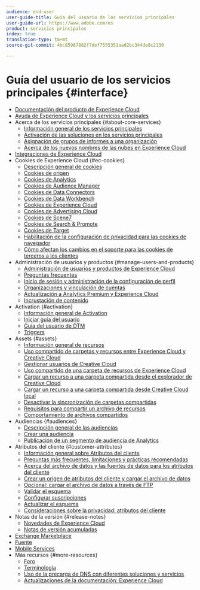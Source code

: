 ```yaml
---
audience: end-user
user-guide-title: Guía del usuario de los servicios principales
user-guide-url: https://www.adobe.com/es
product: servicios principales
index: true
translation-type: tm+mt
source-git-commit: 4bc85987882f7def7555351aad2bc344de8c2130

---
```



# Guía del usuario de los servicios principales {#interface}

+ [Documentación del producto de Experience Cloud](landing/experience-cloud-home.md)
+ [Ayuda de Experience Cloud y los servicios principales](experience-cloud.md)
+ Acerca de los servicios principales {#about-core-services}
   + [Información general de los servicios principales](core-services-landing.md)
   + [Activación de las soluciones en los servicios principales](core-services/core-services.md)
   + [Asignación de grupos de informes a una organización](core-services/report-suite-mapping.md)
   + [Acerca de los nuevos nombres de las nubes en Experience Cloud](solutions-core-services.md)
+ [Integraciones de Experience Cloud](marketing-cloud-integrations.md)
+ Cookies de Experience Cloud {#ec-cookies}
   + [Descripción general de cookies](cookies/cookies-privacy.md)
   + [Cookies de origen](cookies/cookies-first-party.md)
   + [Cookies de Analytics](cookies/cookies-analytics.md)
   + [Cookies de Audience Manager](cookies/cookies-am.md)
   + [Cookies de Data Connectors ](cookies/cookies-dc.md)
   + [Cookies de Data Workbench](cookies/cookies-insight.md)
   + [Cookies de Experience Cloud](cookies/cookies-mc.md)
   + [Cookies de Advertising Cloud](cookies/cookies-advertising-cloud.md)
   + [Cookies de Scene7](cookies/cookies-s7.md)
   + [Cookies de Search &amp; Promote](cookies/cookies-snp.md)
   + [Cookies de Target](cookies/cookies-target.md)
   + [Habilitación de la configuración de privacidad para las cookies de navegador](cookies/browser-cookie-settings.md)
   + [Cómo afectan los cambios en el soporte para las cookies de terceros a los clientes](cookies/cookies-thirdparty.md)
+ Administración de usuarios y productos {#manage-users-and-products}
   + [Administración de usuarios y productos de Experience Cloud](admin-getting-started/admin-getting-started.md)
   + [Preguntas frecuentes](admin-getting-started/faq.md)
   + [Inicio de sesión y administración de la configuración de perfil](admin-getting-started/getting-started-experience-cloud.md)
   + [Organizaciones y vinculación de cuentas](admin-getting-started/organizations.md)
   + [Actualización a Analytics Premium y Experience Cloud](admin-getting-started/upgrade-to-analytics-premium.md)
   + [Incrustación de contenido](admin-getting-started/oembed.md)
+ Activation {#activation}
   + [Información general de Activation](activation/activation.md)
   + [Iniciar guía del usuario](https://docs.adobe.com/content/help/en/launch/using/overview.html)
   + [Guía del usuario de DTM](https://docs.adobe.com/content/help/en/dtm/using/dtm-home.html)
   + [Triggers](activation/triggers.md)
+ Assets {#assets}
   + [Información general de recursos](experience-cloud-assets/experience-cloud-assets.md)
   + [Uso compartido de carpetas y recursos entre Experience Cloud y Creative Cloud](experience-cloud-assets/creative-cloud.md)
   + [Gestionar usuarios de Creative Cloud](experience-cloud-assets/t-admin-add-cc-user.md)
   + [Uso compartido de una carpeta de recursos de Experience Cloud](experience-cloud-assets/t-share-creative-cloud.md)
   + [Cargar un recurso a una carpeta compartida desde el explorador de Creative Cloud](experience-cloud-assets/t-upload-asset-cc.md)
   + [Cargar un recurso a una carpeta compartida desde Creative Cloud local](experience-cloud-assets/t-cc-asset-upload-thor.md)
   + [Desactivar la sincronización de carpetas compartidas](experience-cloud-assets/t-disable-asset-sync.md)
   + [Requisitos para compartir un archivo de recursos](experience-cloud-assets/assets-file-reqs.md)
   + [Comportamiento de archivos compartidos](experience-cloud-assets/asset-behavior.md)
+ Audiencias {#audiences}
   + [Descripción general de las audiencias](audience-library/audience-library.md)
   + [Crear una audiencia](audience-library/t-audience-create.md)
   + [Publicación de un segmento de audiencia de Analytics](audience-library/t-publish-audience-segment.md)
+ Atributos del cliente {#customer-attributes}
   + [Información general sobre Atributos del cliente](attributes/attributes.md)
   + [Preguntas más frecuentes, limitaciones y prácticas recomendadas](attributes/faq-crs.md)
   + [Acerca del archivo de datos y las fuentes de datos para los atributos del cliente](attributes/crs-data-file.md)
   + [Crear un origen de atributos del cliente y cargar el archivo de datos](attributes/t-crs-usecase.md)
   + [Opcional: cargar el archivo de datos a través de FTP](attributes/t-upload-attributes-ftp.md)
   + [Validar el esquema](attributes/validate-schema.md)
   + [Configurar suscripciones](attributes/subscription.md)
   + [Actualizar el esquema](attributes/t-update-schema.md)
   + [Consideraciones sobre la privacidad: atributos del cliente](attributes/privacy-mac.md)
+ Notas de la versión {#release-notes}
   + [Novedades de Experience Cloud](https://docs.adobe.com/content/help/en/release-notes/experience-cloud/current.html)
   + [Notas de versión acumuladas](marketing-cloud-interface/release-notes.md)
+ [Exchange Marketplace](exchange.md)
+ [Fuente](feed.md)
+ [Mobile Services](https://docs.adobe.com/content/help/en/mobile-services/using/home.html)
+ Más recursos {#more-resources}
   + [Foro](https://forums.adobe.com/community/experience-cloud)
   + [Terminología](terms.md)
   + [Uso de la precarga de DNS con diferentes soluciones y servicios](dns-prefetch.md)
   + [Actualizaciones de la documentación: Experience Cloud](doc-updates.md)
